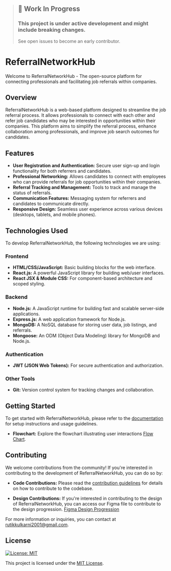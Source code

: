 > ##  🚧 Work In Progress<br>
> ### This project is under active development and might include breaking changes.
> See open issues to become an early contributor.

# ReferralNetworkHub

Welcome to ReferralNetworkHub - The open-source platform for connecting professionals and facilitating job referrals within companies.

## Overview

ReferralNetworkHub is a web-based platform designed to streamline the job referral process. It allows professionals to connect with each other and refer job candidates who may be interested in opportunities within their companies. This platform aims to simplify the referral process, enhance collaboration among professionals, and improve job search outcomes for candidates.

## Features

- **User Registration and Authentication:** Secure user sign-up and login functionality for both referrers and candidates.
- **Professional Networking:** Allows candidates to connect with employees who can provide referrals for job opportunities within their companies.
- **Referral Tracking and Management:** Tools to track and manage the status of referrals.
- **Communication Features:** Messaging system for referrers and candidates to communicate directly.
- **Responsive Design:** Seamless user experience across various devices (desktops, tablets, and mobile phones).

## Technologies Used

To develop ReferralNetworkHub, the following technologies we are using:

### Frontend

- **HTML/CSS/JavaScript:** Basic building blocks for the web interface.
- **React.js:** A powerful JavaScript library for building web/user interfaces.
- **React JSX & Module CSS:** For component-based architecture and scoped styling.

### Backend

- **Node.js:** A JavaScript runtime for building fast and scalable server-side applications.
- **Express.js:** A web application framework for Node.js.
- **MongoDB:** A NoSQL database for storing user data, job listings, and referrals.
- **Mongoose:** An ODM (Object Data Modeling) library for MongoDB and Node.js.

### Authentication

- **JWT (JSON Web Tokens):** For secure authentication and authorization.

### Other Tools

- **Git:** Version control system for tracking changes and collaboration.

## Getting Started

To get started with ReferralNetworkHub, please refer to the [documentation](./Documentation/README.md) for setup instructions and usage guidelines.

- **Flowchart:** Explore the flowchart illustrating user interactions [Flow Chart](./Documentation/FLOWCHART.md).

## Contributing

We welcome contributions from the community! If you're interested in contributing to the development of ReferralNetworkHub, you can do so by:

- **Code Contributions:** Please read the [contribution guidelines](CONTRIBUTING.md) for details on how to contribute to the codebase.

- **Design Contributions:** If you're interested in contributing to the design of ReferralNetworkHub, you can access our Figma file to contribute to the design progression. [Figma Design Progression](https://www.figma.com/file/O25SL6ufvv67r4vBz31jgf/ReferralNetworkHub?type=design&node-id=4%3A19&mode=design&t=h5XaukC9ULBDOzHo-1)

For more information or inquiries, you can contact at [rutikkulkarni2001@gmail.com](mailto:rutikkulkarni2001@gmail.com).

## License

[![License: MIT](https://img.shields.io/badge/License-MIT-green.svg)](https://opensource.org/licenses/MIT)

This project is licensed under the [MIT License](LICENSE).

